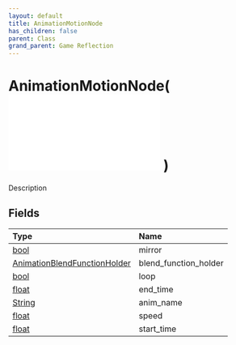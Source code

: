 ```yaml
---
layout: default
title: AnimationMotionNode
has_children: false
parent: Class
grand_parent: Game Reflection
---
```

# AnimationMotionNode( ![ AnimationStateNode ](/game-reflection/classes/animation_state_node.md) )
Description 

## Fields
| Type | Name |
|:-------------|:--------------|
| [bool](/game-reflection/components/bool.md) | mirror |
| [AnimationBlendFunctionHolder](/game-reflection/classes/animation_blend_function_holder.md) | blend_function_holder |
| [bool](/game-reflection/components/bool.md) | loop |
| [float](/game-reflection/components/float.md) | end_time |
| [String](/game-reflection/components/string.md) | anim_name |
| [float](/game-reflection/components/float.md) | speed |
| [float](/game-reflection/components/float.md) | start_time |
